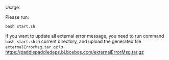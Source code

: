 Usage:

Please run:
```
bash start.sh
```

If you want to update all external error message, you need to run command `bash start.sh` in current directory, 
and upload the generated file `externalErrorMsg.tar.gz` to https://paddlepaddledeps.bj.bcebos.com/externalErrorMsg.tar.gz
